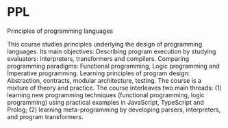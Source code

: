 # PPL
Principles of programming languages


This course studies principles underlying the design of programming languages. Its main objectives:
Describing program execution by studying evaluators: interpreters, transformers and compilers. 
Comparing programming paradigms: Functional programming, Logic programming and Imperative programming.
Learning principles of program design: Abstraction, contracts, modular architecture, testing.
The course is a mixture of theory and practice. The course interleaves two main threads: (1) learning new programming techniques (functional programming, logic
programming) using practical examples in JavaScript, TypeScript and Prolog; (2) learning meta-programming by developing parsers, interpreters, and program
transformers.
